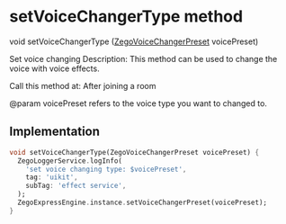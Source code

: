 


# setVoiceChangerType method








void setVoiceChangerType
([ZegoVoiceChangerPreset](../../zego_uikit_prebuilt_live_audio_room/ZegoVoiceChangerPreset.md) voicePreset)





<p>Set voice changing
Description: This method can be used to change the voice with voice effects.</p>
<p>Call this method at: After joining a room</p>
<p>@param voicePreset refers to the voice type you want to changed to.</p>



## Implementation

```dart
void setVoiceChangerType(ZegoVoiceChangerPreset voicePreset) {
  ZegoLoggerService.logInfo(
    'set voice changing type: $voicePreset',
    tag: 'uikit',
    subTag: 'effect service',
  );
  ZegoExpressEngine.instance.setVoiceChangerPreset(voicePreset);
}
```







